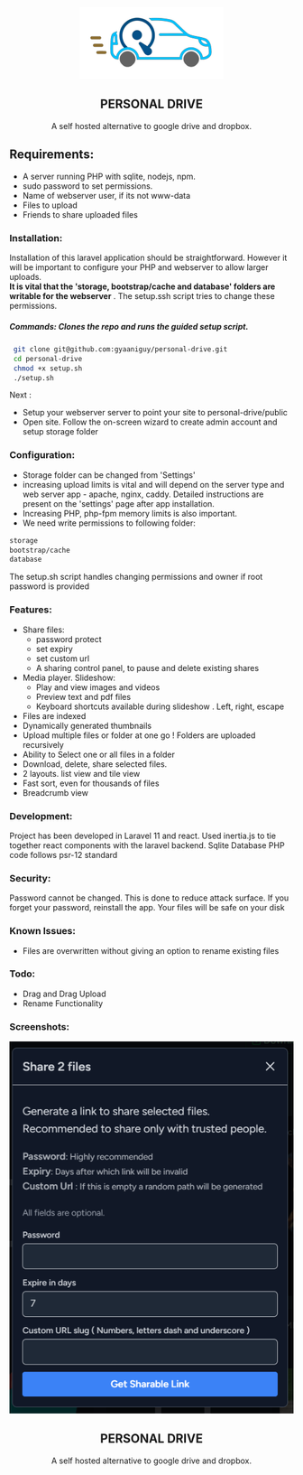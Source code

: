 <p align="center">
  <img src="public/img/logo.png" alt="Logo">
 <h2 align="center">PERSONAL DRIVE</h2>
 <p align="center">A self hosted alternative to google drive and dropbox. 
</p>


## Requirements:
- A server running PHP with sqlite, nodejs, npm.
- sudo password to set permissions.
- Name of webserver user, if its not www-data 
- Files to upload
- Friends to share uploaded files

### Installation:
Installation of this laravel application should be straightforward. However it will be important to configure your PHP and webserver to allow larger uploads.   
**It is vital that the 'storage, bootstrap/cache and database' folders are writable for the webserver** . The setup.ssh script tries to change these permissions.

##### Commands: Clones the repo and runs the guided setup script.
```bash
 git clone git@github.com:gyaaniguy/personal-drive.git
 cd personal-drive
 chmod +x setup.sh
 ./setup.sh
```
 
Next :
- Setup your webserver server to point your site to personal-drive/public
- Open site. Follow the on-screen wizard to create admin account and setup storage folder



### Configuration:
- Storage folder can be changed from 'Settings'
- increasing upload limits is vital and will depend on the server type and web server app - apache, nginx, caddy. Detailed instructions are present on the 'settings' page after app installation.
- Increasing PHP, php-fpm memory limits is also important.
- We need write permissions to following folder:
```bash
storage
bootstrap/cache
database
```
The setup.sh script handles changing permissions and owner if root password is provided 


### Features:  

- Share files:
  - password protect
  - set expiry 
  - set custom url
  - A sharing control panel, to pause and delete existing shares
- Media player. Slideshow:
  - Play and view images and videos
  - Preview text and pdf files
  - Keyboard shortcuts available during slideshow . Left, right, escape
- Files are indexed
- Dynamically generated thumbnails
- Upload multiple files or folder at one go ! Folders are uploaded recursively
- Ability to Select one or all files in a folder
- Download, delete, share selected files.
- 2 layouts. list view and tile view 
- Fast sort, even for thousands of files
- Breadcrumb view

### Development:
Project has been developed in Laravel 11 and react. Used inertia.js to tie together react components with the laravel backend. Sqlite Database
PHP code follows psr-12 standard

### Security: 
Password cannot be changed. This is done to reduce attack surface. If you forget your password, reinstall the app. Your files will be safe on your disk

### Known Issues:
- Files are overwritten without giving an option to rename existing files

### Todo:
- Drag and Drag Upload
- Rename Functionality

### Screenshots:

<p align="center">
  <img src="public/img/share-screen.png" alt="Logo">
 <h2 align="center">PERSONAL DRIVE</h2>
 <p align="center">A self hosted alternative to google drive and dropbox. 
</p>
